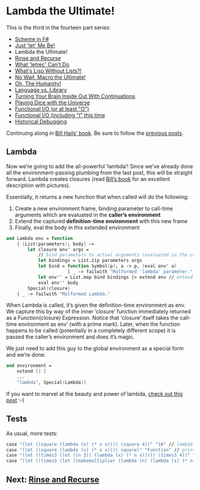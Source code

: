 # Lambda the Ultimate!

This is the third in the fourteen part series:

* [Scheme in F#](intro.md)
* [Just 'let' Me Be!](let.md)
* Lambda the Ultimate!
* [Rinse and Recurse](recurse.md)
* [What 'letrec' Can't Do](letstar.md)
* [What's Lisp Without Lists?!](lists.md)
* [No Wait, Macro the Ultimate!](macros.md)
* [Oh, The Humanity!](mutation.md)
* [Language vs. Library](library.md)
* [Turning Your Brain Inside Out With Continuations](continuations.md)
* [Playing Dice with the Universe](amb.md)
* [Functional I/O (or at least "O")](functional_o.md)
* [Functional I/O (including "I" this time](functinal_i.md)
* [Historical Debugging](debugging.md)

Continuing along in [Bill Hails’ book](http://billhails.net/Book/v2.html). Be sure to follow the [previous posts](let.md).

## Lambda

Now we’re going to add the all-powerful ‘lambda’! Since we’ve already done all the environment-passing plumbing from the last post, this will be straight forward. Lambda creates closures (read [Bill’s book](http://billhails.net/Book/v2.html) for an excellent description with pictures).

Essentially, it returns a new function that when called will do the following:

1. Create a new environment frame, binding parameter to call-time arguments which are evaluated in the **caller’s environment**
2. Extend the captured **definition-time environment** with this new frame
3. Finally, eval the body in this extended environment

``` fsharp
and Lambda env = function 
    | [List(parameters); body] –> 
        let closure env' args = 
            // bind parameters to actual arguments (evaluated in the caller's environment) 
            let bindings = List.zip parameters args 
            let bind = function Symbol(p), a -> p, (eval env' a)
                       | _ -> failwith "Malformed 'lambda' parameter." 
            let env'' = List.map bind bindings |> extend env // extend the captured env 
            eval env'' body 
        Special(closure) 
    | _ -> failwith "Malformed Lambda."
```

When Lambda is called, it’s given the definition-time environment as env. We capture this by way of the inner ‘closure’ function immediately returned as a Function(closure) Expression. Notice that ‘closure’ itself takes the call-time environment as env’ (with a prime mark). Later, when the function happens to be called (potentially in a completely different scope) it is passed the caller’s environment and does it’s magic.

We just need to add this guy to the global environment as a special form and we’re done:

``` fsharp
and environment = 
    extend [] [ 
    ...
    "lambda", Special(Lambda)]
```

If you want to marvel at the beauty and power of lambda, [check out this post](http://blogs.msdn.com/ashleyf/archive/2008/12/03/the-lambda-calculus.aspx) :-)

## Tests

As usual, more tests:

``` fsharp
case "(let ((square (lambda (x) (* x x)))) (square 4))" "16" // lambda 
case "(let ((square (lambda (x) (* x x)))) square)" "Function" // print lambda 
case "(let ((times3 (let ((n 3)) (lambda (x) (* n x))))) (times3 4))" "12" // closure 
case "(let ((times3 (let ((makemultiplier (lambda (n) (lambda (x) (* n x))))) (makemultiplier 3)))) (times3 5))" "15" // higher order functions
```

## Next: [Rinse and Recurse](recurse.md)
